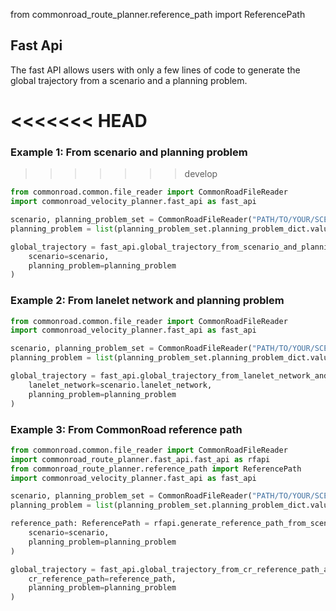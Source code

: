 from commonroad_route_planner.reference_path import ReferencePath

## Fast Api
The fast API allows users with only a few lines of code to generate the global trajectory from a scenario and a planning
problem. 

<<<<<<< HEAD
=======
### Example 1: From scenario and planning problem
>>>>>>> develop

```Python
from commonroad.common.file_reader import CommonRoadFileReader
import commonroad_velocity_planner.fast_api as fast_api

scenario, planning_problem_set = CommonRoadFileReader("PATH/TO/YOUR/SCENARIO").open()
planning_problem = list(planning_problem_set.planning_problem_dict.values())[0]

global_trajectory = fast_api.global_trajectory_from_scenario_and_planning_problem(
    scenario=scenario, 
    planning_problem=planning_problem
)
```


### Example 2: From lanelet network and planning problem

```Python
from commonroad.common.file_reader import CommonRoadFileReader
import commonroad_velocity_planner.fast_api as fast_api

scenario, planning_problem_set = CommonRoadFileReader("PATH/TO/YOUR/SCENARIO").open()
planning_problem = list(planning_problem_set.planning_problem_dict.values())[0]

global_trajectory = fast_api.global_trajectory_from_lanelet_network_and_planning_problem(
    lanelet_network=scenario.lanelet_network, 
    planning_problem=planning_problem
)
```


### Example 3: From CommonRoad reference path

```Python
from commonroad.common.file_reader import CommonRoadFileReader
import commonroad_route_planner.fast_api.fast_api as rfapi
from commonroad_route_planner.reference_path import ReferencePath
import commonroad_velocity_planner.fast_api as fast_api

scenario, planning_problem_set = CommonRoadFileReader("PATH/TO/YOUR/SCENARIO").open()
planning_problem = list(planning_problem_set.planning_problem_dict.values())[0]

reference_path: ReferencePath = rfapi.generate_reference_path_from_scenario_and_planning_problem(
    scenario=scenario,
    planning_problem=planning_problem
)

global_trajectory = fast_api.global_trajectory_from_cr_reference_path_and_planning_problem(
    cr_reference_path=reference_path, 
    planning_problem=planning_problem
)
```
